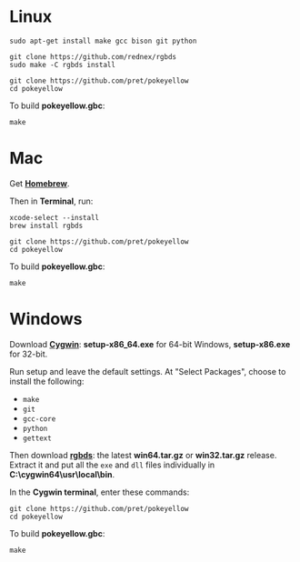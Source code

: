 # Linux

	sudo apt-get install make gcc bison git python

	git clone https://github.com/rednex/rgbds
	sudo make -C rgbds install
	
	git clone https://github.com/pret/pokeyellow
	cd pokeyellow

To build **pokeyellow.gbc**:

	make


# Mac

Get [**Homebrew**](http://brew.sh/).

Then in **Terminal**, run:

	xcode-select --install
	brew install rgbds

	git clone https://github.com/pret/pokeyellow
	cd pokeyellow

To build **pokeyellow.gbc**:

	make


# Windows

Download [**Cygwin**](http://cygwin.com/install.html): **setup-x86_64.exe** for 64-bit Windows, **setup-x86.exe** for 32-bit.

Run setup and leave the default settings. At "Select Packages", choose to install the following:

- `make`
- `git`
- `gcc-core`
- `python`
- `gettext`

Then download [**rgbds**](https://github.com/rednex/rgbds/releases/): the latest **win64.tar.gz** or **win32.tar.gz** release. Extract it and put all the `exe` and `dll` files individually in **C:\cygwin64\usr\local\bin**.

In the **Cygwin terminal**, enter these commands:

	git clone https://github.com/pret/pokeyellow
	cd pokeyellow

To build **pokeyellow.gbc**:

	make
